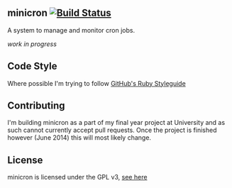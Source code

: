 minicron [![Build Status](https://secure.travis-ci.org/jamesrwhite/minicron.png)](http://travis-ci.org/jamesrwhite/minicron)
---------

A system to manage and monitor cron jobs.

*work in progress*

Code Style
----------

Where possible I'm trying to follow [GitHub's Ruby Styleguide](https://github.com/styleguide/ruby "GitHub's Ruby Styleguide")

Contributing
------------

I'm building minicron as a part of my final year project at University and as such cannot currently accept pull requests. Once the project is finished however (June 2014) this will most likely change.

License
--------

minicron is licensed under the GPL v3, [see here](https://github.com/jamesrwhite/minicron/blob/master/LICENSE "see here")

